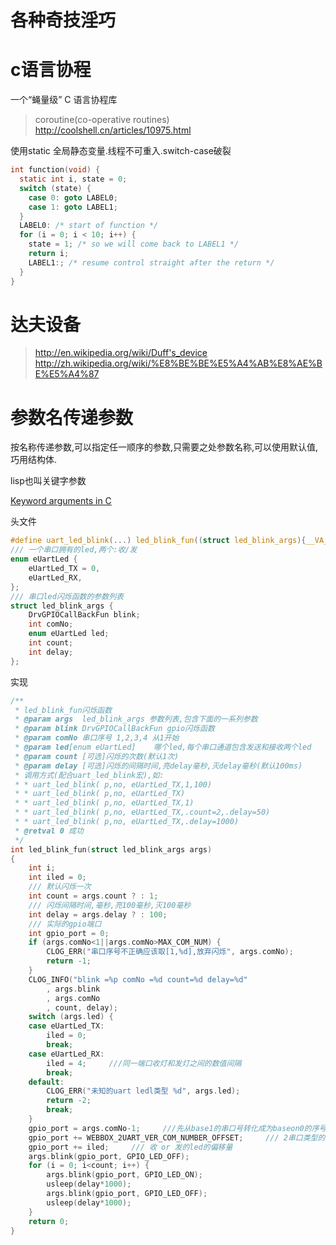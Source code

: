 # 各种奇技淫巧

# c语言协程

一个“蝇量级” C 语言协程库

>  coroutine(co-operative routines) http://coolshell.cn/articles/10975.html

使用static 全局静态变量.线程不可重入.switch-case破裂

```c
int function(void) {
  static int i, state = 0;
  switch (state) {
	case 0: goto LABEL0;
	case 1: goto LABEL1;
  }
  LABEL0: /* start of function */
  for (i = 0; i < 10; i++) {
	state = 1; /* so we will come back to LABEL1 */
	return i;
	LABEL1:; /* resume control straight after the return */
  }
}
```

# 达夫设备

> http://en.wikipedia.org/wiki/Duff's_device
> http://zh.wikipedia.org/wiki/%E8%BE%BE%E5%A4%AB%E8%AE%BE%E5%A4%87

# 参数名传递参数

按名称传递参数,可以指定任一顺序的参数,只需要之处参数名称,可以使用默认值,巧用结构体.

lisp也叫关键字参数 

[Keyword arguments in C](http://www.darkcoding.net/software/keyword-arguments-in-c/) 

头文件
```c
#define uart_led_blink(...) led_blink_fun((struct led_blink_args){__VA_ARGS__})
/// 一个串口拥有的led,两个:收/发
enum eUartLed {
	eUartLed_TX = 0,
	eUartLed_RX,
};
/// 串口led闪烁函数的参数列表
struct led_blink_args {
	DrvGPIOCallBackFun blink;
	int comNo;
	enum eUartLed led;
	int count;
	int delay;
};
```
实现
```c
/**
 * led_blink_fun闪烁函数
 * @param args	led_blink_args 参数列表,包含下面的一系列参数
 * @param blink	DrvGPIOCallBackFun gpio闪烁函数
 * @param comNo 串口序号 1,2,3,4 从1开始
 * @param led[enum eUartLed]	哪个led,每个串口通道包含发送和接收两个led
 * @param count	[可选]闪烁的次数(默认1次)
 * @param delay	[可选]闪烁的间隔时间,亮delay毫秒,灭delay毫秒(默认100ms)
 * 调用方式(配合uart_led_blink宏),如:
 * * uart_led_blink( p,no, eUartLed_TX,1,100)
 * * uart_led_blink( p,no, eUartLed_TX)
 * * uart_led_blink( p,no, eUartLed_TX,1)
 * * uart_led_blink( p,no, eUartLed_TX,.count=2,.delay=50)
 * * uart_led_blink( p,no, eUartLed_TX,.delay=1000)
 * @retval 0 成功
 */
int led_blink_fun(struct led_blink_args args)
{
	int i;
	int iled = 0;
	/// 默认闪烁一次
	int count = args.count ? : 1;
	/// 闪烁间隔时间,毫秒,亮100毫秒,灭100毫秒
	int delay = args.delay ? : 100;
	/// 实际的gpio端口
	int gpio_port = 0;
	if (args.comNo<1||args.comNo>MAX_COM_NUM) {
		CLOG_ERR("串口序号不正确应该取[1,%d],放弃闪烁", args.comNo);
		return -1;
	}
	CLOG_INFO("blink =%p comNo =%d count=%d delay=%d"
		, args.blink
		, args.comNo
		, count, delay);
	switch (args.led) {
	case eUartLed_TX:
		iled = 0;
		break;
	case eUartLed_RX:
		iled = 4;     ///同一端口收灯和发灯之间的数值间隔
		break;
	default:
		CLOG_ERR("未知的uart ledl类型 %d", args.led);
		return -2;
		break;
	}
	gpio_port = args.comNo-1;     ///先从base1的串口号转化成为baseon0的序号
	gpio_port += WEBBOX_2UART_VER_COM_NUMBER_OFFSET;     /// 2串口类型的偏移量
	gpio_port += iled;     /// 收 or 发的led的偏移量
	args.blink(gpio_port, GPIO_LED_OFF);
	for (i = 0; i<count; i++) {
		args.blink(gpio_port, GPIO_LED_ON);
		usleep(delay*1000);
		args.blink(gpio_port, GPIO_LED_OFF);
		usleep(delay*1000);
	}
	return 0;
}
```
